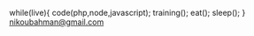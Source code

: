 while(live){
    code(php,node,javascript);
    training();
    eat();
    sleep();
}
nikoubahman@gmail.com
